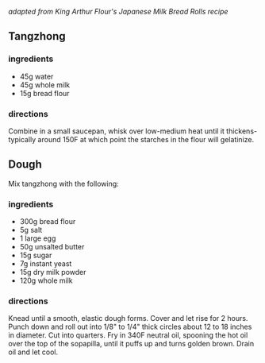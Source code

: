 
*adapted from King Arthur Flour's Japanese Milk Bread Rolls recipe*

## Tangzhong 

### ingredients

* 45g water
* 45g whole milk
* 15g bread flour

### directions

Combine in a small saucepan, whisk over low-medium heat until it thickens- typically around 150F at which point the starches in the flour will gelatinize.

## Dough

Mix tangzhong with the following:

### ingredients

* 300g bread flour
* 5g salt
* 1 large egg
* 50g unsalted butter
* 15g sugar
* 7g instant yeast
* 15g dry milk powder
* 120g whole milk

### directions

Knead until a smooth, elastic dough forms. Cover and let rise for 2 hours. Punch down and roll out into 1/8" to 1/4" thick circles about 12 to 18 inches in diameter. Cut into quarters. Fry in 340F neutral oil, spooning the hot oil over the top of the sopapilla, until it puffs up and turns golden brown. Drain oil and let cool.
